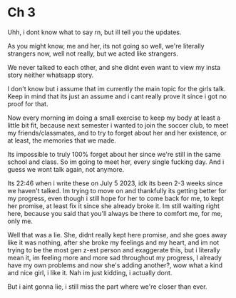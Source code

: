 # Ch 3

Uhh, i dont know what to say rn, but ill tell you the updates.

As you might know, me and her, its not going so well, we're literally strangers now, well not really, but we acted like strangers.

We never talked to each other, and she didnt even want to view my insta story neither whatsapp story.

I don't know but i assume that im currently the main topic for the girls talk.
Keep in mind that its just an assume and i cant really prove it since i got no proof for that.

Now every morning im doing a small exercise to keep my body at least a little bit fit, because next semester i wanted to join the soccer club, to meet my friends/classmates, and to try to forget about her and her existence, or at least, the memories that we made.

Its impossible to truly 100% forget about her since we're still in the same school and class. So im going to meet her, every single fucking day. And i guess we wont talk again, not anymore.

Its 22:46 when i write these on July 5 2023, idk its been 2-3 weeks since we haven't talked. Im trying to move on and thankfully its getting better for my progress, even though i still hope for her to come back for me, to kept her promise, at least fix it since she already broke it. Im still waiting right here, because you said that you'll always be there to comfort me, for me, only me. 

Well that was a lie. She, didnt really kept here promise, and she goes away like it was nothing, after she broke my feelings and my heart, and im not trying to be the most gen z-est person and exaggerate this, but i literally mean it, im feeling more and more sad throughout my progress, I already have my own problems and now she's adding another?, wow what a kind and nice girl, i like it. Nah im just kidding, i actually dont.

But i aint gonna lie, i still miss the part where we're closer than ever.


